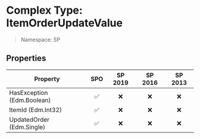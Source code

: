 # Complex Type: ItemOrderUpdateValue

> Namespace: SP

## Properties

Property | SPO | SP 2019 | SP 2016 | SP 2013
----------|:---:|:-------:|:-------:|:-------:
HasException (Edm.Boolean) | ✅ | ❌ | ❌ | ❌
ItemId (Edm.Int32) | ✅ | ❌ | ❌ | ❌
UpdatedOrder (Edm.Single) | ✅ | ❌ | ❌ | ❌